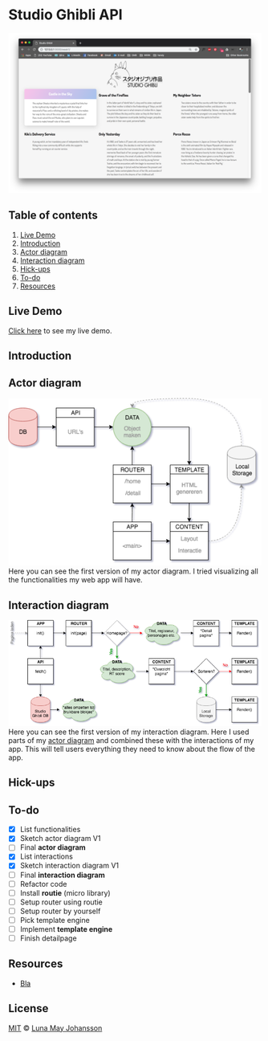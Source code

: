 # Studio Ghibli API

![Studio Ghibli website](/week1/website.png)

## Table of contents
1. [Live Demo](#Live-Demo)
2. [Introduction](#Introduction)
3. [Actor diagram](#Actor-diagram)
4. [Interaction diagram](#Interaction-diagram)
5. [Hick-ups](#Hick-ups)
6. [To-do](#To-do)
7. [Resources](#Resources)

## Live Demo
[Click here](https://maybuzz.github.io/wafs) to see my live demo.

## Introduction


## Actor diagram
![Actor diagram V1](actor.png)   
Here you can see the first version of my actor diagram. I tried visualizing all the functionalities my web app will have.

## Interaction diagram
![Interaction diagram V1](interaction.png)   
Here you can see the first version of my interaction diagram. Here I used parts of my [actor diagram](#Actor-diagram) and combined these with the interactions of my app. This will tell users everything they need to know about the flow of the app.

## Hick-ups


## To-do
- [x] List functionalities   
- [x] Sketch actor diagram V1   
- [ ] Final **actor diagram**   
- [x] List interactions   
- [x] Sketch interaction diagram V1   
- [ ] Final **interaction diagram**   
- [ ] Refactor code   
- [ ] Install **routie** (micro library)   
- [ ] Setup router using routie   
- [ ] Setup router by yourself   
- [ ] Pick template engine   
- [ ] Implement **template engine**   
- [ ] Finish detailpage   

## Resources
- [Bla](https://Bla)   

## License
[MIT](LICENSE) © [Luna May Johansson](https://github.com/maybuzz)

